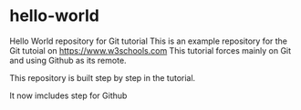 # hello-world
Hello World repository for Git tutorial
This is an example repository for the Git tutoial on https://www.w3schools.com
This tutorial forces mainly on Git and using Github as its remote.

This repository is built step by step in the tutorial.

It now imcludes step for Github